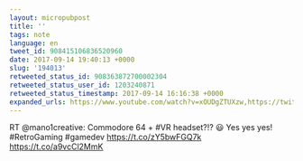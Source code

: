 ```yaml
---
layout: micropubpost
title: ''
tags: note
language: en
tweet_id: 908415106836520960
date: 2017-09-14 19:40:13 +0000
slug: '194013'
retweeted_status_id: 908363872700002304
retweeted_status_user_id: 1203240871
retweeted_status_timestamp: 2017-09-14 16:16:38 +0000
expanded_urls: https://www.youtube.com/watch?v=xOUDgZTUXzw,https://twitter.com/mano1creative/status/908363872700002305/photo/1,https://www.youtube.com/watch?v=xOUDgZTUXzw,https://twitter.com/mano1creative/status/908363872700002305/photo/1
---
```

RT @mano1creative: Commodore 64 + #VR headset?!? 😃 Yes yes yes! #RetroGaming #gamedev https://t.co/zY5bwFGQ7k https://t.co/a9vcCl2MmK
